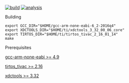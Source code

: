 [![build](https://img.shields.io/travis/amq/tiva_oled_joystick.svg)](https://travis-ci.org/amq/tiva_oled_joystick)
[![analysis](https://img.shields.io/coverity/scan/11388.svg)](https://scan.coverity.com/projects/tiva_oled_joystick)

Building
```
export GCC_DIR="$HOME/gcc-arm-none-eabi-6_2-2016q4"
export XDCTOOLS_DIR="$HOME/ti/xdctools_3_32_00_06_core"
export TIRTOS_DIR="$HOME/ti/tirtos_tivac_2_16_01_14"
make
```

Prerequisites

[gcc-arm-none-eabi >= 4.9](https://developer.arm.com/open-source/gnu-toolchain/gnu-rm)

[tirtos_tivac >= 2.16](http://software-dl.ti.com/dsps/dsps_public_sw/sdo_sb/targetcontent/tirtos/index.html)

[xdctools >= 3.32](http://software-dl.ti.com/dsps/dsps_public_sw/sdo_sb/targetcontent/tirtos/index.html)
